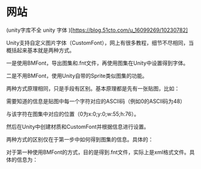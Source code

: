 
# 网站

(unity字库不全 unity 字体 )[https://blog.51cto.com/u_16099269/10230782]

Unity支持自定义图片字体（CustomFont），网上有很多教程，细节不尽相同，当概括起来基本就是两种方式。

一是使用BMFont，导出图集和.fnt文件，再使用图集在Unity中设置得到字体。

二是不用BMFont，使用Unity自带的Sprite类似图集的功能。


两种方式原理相同，只是手段有区别。基本原理都是先有一张贴图，比如：




需要知道的信息是贴图中每一个字符对应的ASCII码（例如0的ASCII码为48）

与该字符在图集中对应的位置（0为x:0;y:0;w:55;h:76）。

然后在Unity中创建材质和CustomFont并根据信息进行设置。



两种方式的区别仅在于第一步中如何得到图集的信息。具体的：


对于第一种使用BMFont的方式，目的是得到.fnt文件，实际上是xml格式文件。具体的信息为：